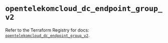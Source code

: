 # `opentelekomcloud_dc_endpoint_group_v2`

Refer to the Terraform Registry for docs: [`opentelekomcloud_dc_endpoint_group_v2`](https://registry.terraform.io/providers/opentelekomcloud/opentelekomcloud/1.36.20/docs/resources/dc_endpoint_group_v2).
